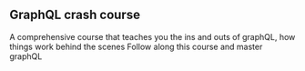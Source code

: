 ## GraphQL crash course
A comprehensive course that teaches you the ins and outs of graphQL, how things work behind the scenes
Follow along this course and master graphQL